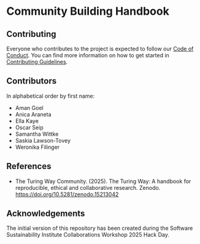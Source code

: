 # Community Building Handbook


## Contributing

Everyone who contributes to the project is expected to follow our [Code of Conduct](CODE_OF_CONDUCT.md). You can find more information on how to get started in [Contributing Guidelines](CONTRIBUTING.md).

## Contributors

In alphabetical order by first name:

- Aman Goel
- Anica Araneta
- Ella Kaye
- Oscar Seip
- Samantha Wittke
- Saskia Lawson-Tovey
- Weronika Filinger

## References

- The Turing Way Community. (2025). The Turing Way: A handbook for reproducible, ethical and collaborative research. Zenodo. <https://doi.org/10.5281/zenodo.15213042>

## Acknowledgements

The initial version of this repository has been created during the Software Sustainability Institute Collaborations Workshop 2025 Hack Day.
